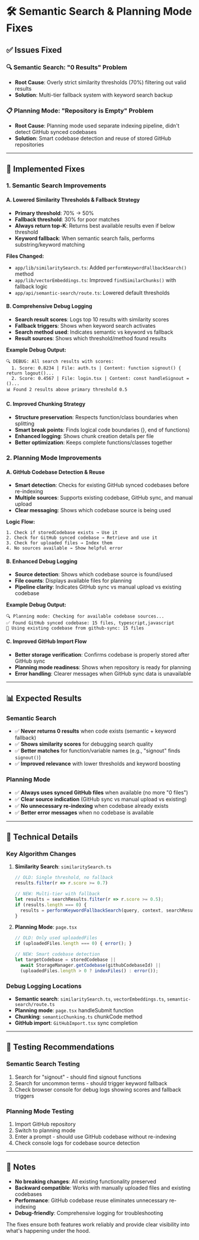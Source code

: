 # 🛠️ Semantic Search & Planning Mode Fixes

## ✅ **Issues Fixed**

### 🔍 **Semantic Search: "0 Results" Problem** 
- **Root Cause**: Overly strict similarity thresholds (70%) filtering out valid results
- **Solution**: Multi-tier fallback system with keyword search backup

### 📋 **Planning Mode: "Repository is Empty" Problem**
- **Root Cause**: Planning mode used separate indexing pipeline, didn't detect GitHub synced codebases
- **Solution**: Smart codebase detection and reuse of stored GitHub repositories

---

## 🚀 **Implemented Fixes**

### **1. Semantic Search Improvements**

#### **A. Lowered Similarity Thresholds & Fallback Strategy**
- **Primary threshold**: 70% → 50%
- **Fallback threshold**: 30% for poor matches
- **Always return top-K**: Returns best available results even if below threshold
- **Keyword fallback**: When semantic search fails, performs substring/keyword matching

**Files Changed:**
- `app/lib/similaritySearch.ts`: Added `performKeywordFallbackSearch()` method
- `app/lib/vectorEmbeddings.ts`: Improved `findSimilarChunks()` with fallback logic
- `app/api/semantic-search/route.ts`: Lowered default thresholds

#### **B. Comprehensive Debug Logging**
- **Search result scores**: Logs top 10 results with similarity scores
- **Fallback triggers**: Shows when keyword search activates
- **Search method used**: Indicates semantic vs keyword vs fallback
- **Result sources**: Shows which threshold/method found results

**Example Debug Output:**
```
🔍 DEBUG: All search results with scores:
  1. Score: 0.8234 | File: auth.ts | Content: function signout() { return logout()...
  2. Score: 0.4567 | File: login.tsx | Content: const handleSignout = ()...
📊 Found 2 results above primary threshold 0.5
```

#### **C. Improved Chunking Strategy**
- **Structure preservation**: Respects function/class boundaries when splitting
- **Smart break points**: Finds logical code boundaries (}, end of functions)
- **Enhanced logging**: Shows chunk creation details per file
- **Better optimization**: Keeps complete functions/classes together

### **2. Planning Mode Improvements**

#### **A. GitHub Codebase Detection & Reuse**
- **Smart detection**: Checks for existing GitHub synced codebases before re-indexing
- **Multiple sources**: Supports existing codebase, GitHub sync, and manual upload
- **Clear messaging**: Shows which codebase source is being used

**Logic Flow:**
```
1. Check if storedCodebase exists → Use it
2. Check for GitHub synced codebase → Retrieve and use it  
3. Check for uploaded files → Index them
4. No sources available → Show helpful error
```

#### **B. Enhanced Debug Logging**
- **Source detection**: Shows which codebase source is found/used
- **File counts**: Displays available files for planning
- **Pipeline clarity**: Indicates GitHub sync vs manual upload vs existing codebase

**Example Debug Output:**
```
🔍 Planning mode: Checking for available codebase sources...
✅ Found GitHub synced codebase: 15 files, typescript,javascript
🚀 Using existing codebase from github-sync: 15 files
```

#### **C. Improved GitHub Import Flow**
- **Better storage verification**: Confirms codebase is properly stored after GitHub sync
- **Planning mode readiness**: Shows when repository is ready for planning
- **Error handling**: Clearer messages when GitHub sync data is unavailable

---

## 📊 **Expected Results**

### **Semantic Search**
- ✅ **Never returns 0 results** when code exists (semantic + keyword fallback)
- ✅ **Shows similarity scores** for debugging search quality
- ✅ **Better matches** for function/variable names (e.g., "signout" finds `signout()`)
- ✅ **Improved relevance** with lower thresholds and keyword boosting

### **Planning Mode** 
- ✅ **Always uses synced GitHub files** when available (no more "0 files")
- ✅ **Clear source indication** (GitHub sync vs manual upload vs existing)
- ✅ **No unnecessary re-indexing** when codebase already exists
- ✅ **Better error messages** when no codebase is available

---

## 🔧 **Technical Details**

### **Key Algorithm Changes**

1. **Similarity Search**: `similaritySearch.ts`
   ```typescript
   // OLD: Single threshold, no fallback
   results.filter(r => r.score >= 0.7)
   
   // NEW: Multi-tier with fallback
   let results = searchResults.filter(r => r.score >= 0.5);
   if (results.length === 0) {
     results = performKeywordFallbackSearch(query, context, searchResults);
   }
   ```

2. **Planning Mode**: `page.tsx`
   ```typescript
   // OLD: Only used uploadedFiles
   if (uploadedFiles.length === 0) { error(); }
   
   // NEW: Smart codebase detection
   let targetCodebase = storedCodebase || 
     await StorageManager.getCodebase(githubCodebaseId) ||
     (uploadedFiles.length > 0 ? indexFiles() : error());
   ```

### **Debug Logging Locations**
- **Semantic search**: `similaritySearch.ts`, `vectorEmbeddings.ts`, `semantic-search/route.ts`
- **Planning mode**: `page.tsx` handleSubmit function
- **Chunking**: `semanticChunking.ts` chunkCode method
- **GitHub import**: `GitHubImport.tsx` sync completion

---

## 🧪 **Testing Recommendations**

### **Semantic Search Testing**
1. Search for "signout" - should find signout functions
2. Search for uncommon terms - should trigger keyword fallback
3. Check browser console for debug logs showing scores and fallback triggers

### **Planning Mode Testing**  
1. Import GitHub repository
2. Switch to planning mode  
3. Enter a prompt - should use GitHub codebase without re-indexing
4. Check console logs for codebase source detection

---

## 📝 **Notes**

- **No breaking changes**: All existing functionality preserved
- **Backward compatible**: Works with manually uploaded files and existing codebases
- **Performance**: GitHub codebase reuse eliminates unnecessary re-indexing
- **Debug-friendly**: Comprehensive logging for troubleshooting

The fixes ensure both features work reliably and provide clear visibility into what's happening under the hood.
